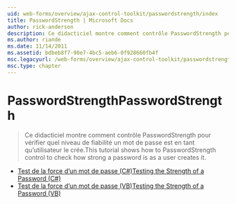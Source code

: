 ```yaml
---
uid: web-forms/overview/ajax-control-toolkit/passwordstrength/index
title: PasswordStrength | Microsoft Docs
author: rick-anderson
description: Ce didacticiel montre comment contrôle PasswordStrength pour vérifier quel niveau de fiabilité un mot de passe est en tant qu’utilisateur le crée.
ms.author: riande
ms.date: 11/14/2011
ms.assetid: bdbeb8f7-90e7-4bc5-aeb6-0f928660fb4f
msc.legacyurl: /web-forms/overview/ajax-control-toolkit/passwordstrength
msc.type: chapter
---
```

<a name="passwordstrength"></a><span data-ttu-id="3388b-103">PasswordStrength</span><span class="sxs-lookup"><span data-stu-id="3388b-103">PasswordStrength</span></span>
====================
> <span data-ttu-id="3388b-104">Ce didacticiel montre comment contrôle PasswordStrength pour vérifier quel niveau de fiabilité un mot de passe est en tant qu’utilisateur le crée.</span><span class="sxs-lookup"><span data-stu-id="3388b-104">This tutorial shows how to PasswordStrength control to check how strong a password is as a user creates it.</span></span>


- [<span data-ttu-id="3388b-105">Test de la force d’un mot de passe (C#)</span><span class="sxs-lookup"><span data-stu-id="3388b-105">Testing the Strength of a Password (C#)</span></span>](testing-the-strength-of-a-password-cs.md)
- [<span data-ttu-id="3388b-106">Test de la force d’un mot de passe (VB)</span><span class="sxs-lookup"><span data-stu-id="3388b-106">Testing the Strength of a Password (VB)</span></span>](testing-the-strength-of-a-password-vb.md)
